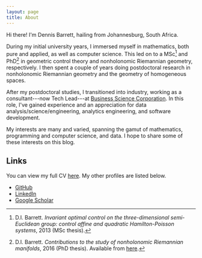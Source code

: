 ```yaml
---
layout: page
title: About
---
```


Hi there! I'm Dennis Barrett, hailing from Johannesburg, South Africa.

During my initial university years, I immersed myself in mathematics, both pure and applied, as well as computer
science. This led on to a MSc[^1] and PhD[^2] in geometric control theory and nonholonomic Riemannian geometry,
respectively. I then spent a couple of years doing postdoctoral research in nonholonomic Riemannian geometry and the
geometry of homogeneous spaces.

After my postdoctoral studies, I transitioned into industry, working as a consultant---now Tech Lead---at
[Business Science Corporation](https://www.bscglobal.com). In this role, I've gained experience and an appreciation for
data analysis/science/engineering, analytics engineering, and software development.

My interests are many and varied, spanning the gamut of mathematics, programming and computer science, and data. I hope
to share some of these interests on this blog.

## Links

You can view my full CV [here](../cv). My other profiles are
listed below.

- [GitHub](https://github.com/dennis-barrett)
- [LinkedIn](https://www.linkedin.com/in/dr-di-barrett/)
- [Google Scholar](https://scholar.google.com/citations?user=9z_kaxEAAAAJ&hl=en&oi=ao)

[^1]:
    D.I. Barrett. _Invariant optimal control on the three-dimensional semi-Euclidean group: control affine and
    quadratic Hamilton-Poisson systems_, 2013 (MSc thesis).

[^2]:
    D.I. Barrett. _Contributions to the study of nonholonomic Riemannian manifolds_, 2016 (PhD thesis). Available
    from [here](https://commons.ru.ac.za/vital/access/services/Download/vital:21272/SOURCE1).

